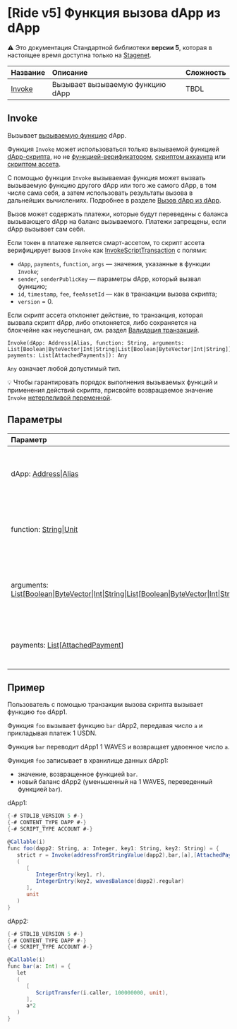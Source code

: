 # [Ride v5] Функция вызова dApp из dApp

:warning: Это документация Стандартной библиотеки **версии 5**, которая в настоящее время доступна только на [Stagenet](/ru/blockchain/blockchain-network/).

| Название | Описание | Сложность |
| :--- | :--- | :--- |
| [Invoke](#invoke) | Вызывает вызываемую функцию dApp | TBDL |

## Invoke

Вызывает [вызываемую функцию](/en/ride/v5/functions/callable-function) dApp.

Функция `Invoke` может использоваться только вызываемой функцией [dApp-скрипта](/ru/ride/script/script-types/dapp-script), но не [функцией-верификатором](/ru/ride/functions/verifier-function), [скриптом аккаунта](/ru/ride/script/script-types/account-script) или [скриптом ассета](/ru/ride/script/script-types/asset-script).

С помощью функции `Invoke` вызываемая функция может вызвать вызываемую функцию другого dApp или того же самого dApp, в том числе сама себя, а затем использовать результаты вызова в дальнейших вычислениях. Подробнее в разделе [Вызов dApp из dApp](/ru/ride/advanced/dapp-to-dapp).

Вызов может содержать платежи, которые будут переведены с баланса вызывающего dApp на баланс вызываемого. Платежи запрещены, если dApp вызывает сам себя.

Если токен в платеже является смарт-ассетом, то скрипт ассета верифицирует вызов `Invoke` как [InvokeScriptTransaction](/ru/ride/v5/structures/transaction-structures/invoke-script-transaction) с полями:
* `dApp`, `payments`, `function`, `args` — значения, указанные в функции `Invoke`;
* `sender`, `senderPublicKey` — параметры dApp, который вызвал функцию;
* `id`, `timestamp`, `fee`, `feeAssetId` — как в транзакции вызова скрипта;
* `version` = 0.

Если скрипт ассета отклоняет действие, то транзакция, которая вызвала скрипт dApp, либо отклоняется, либо сохраняется на блокчейне как неуспешная, см. раздел [Валидация транзакций](/ru/blockchain/transaction/transaction-validation).

```ride
Invoke(dApp: Address|Alias, function: String, arguments: List[Boolean|ByteVector|Int|String|List[Boolean|ByteVector|Int|String]], payments: List[AttachedPayments]): Any
```

`Any` означает любой допустимый тип.

:bulb: Чтобы гарантировать порядок выполнения вызываемых функций и применения действий скрипта, присвойте возвращаемое значение `Invoke` [ нетерпеливой переменной](/ru/ride/v5/variables/).

## Параметры

| Параметр | Описание |
| :--- | :--- |
| dApp: [Address](/ru/ride/v5/structures/common-structures/address)&#124;[Alias](/ru/ride/v5/structures/common-structures/alias) | [Адрес](/ru/blockchain/account/address) или [псевдоним](/ru/blockchain/account/alias) dApp, функция которого вызывается |
| function: [String](/ru/ride/v5/data-types/string)&#124;[Unit](/ru/ride/v5/data-types/unit) | Имя вызываемой функции. `unit` — вызов функции по умолчанию |
| arguments: [List](/ru/ride/v5/data-types/list)[[Boolean](/ru/ride/v5/data-types/boolean)&#124;[ByteVector](/ru/ride/v5/data-types/byte-vector)&#124;[Int](/ru/ride/v5/data-types/int)&#124;[String](/ru/ride/v5/data-types/string)&#124;[List](/ru/ride/v5/data-types/list)[[Boolean](/ru/ride/v5/data-types/boolean)&#124;[ByteVector](/ru/ride/v5/data-types/byte-vector)&#124;[Int](/ru/ride/v5/data-types/int)&#124;[String](/ru/ride/v5/data-types/string)]]&#124;[Unit](/ru/ride/v5/data-types/unit) | Параметры вызываемой функции. `unit` в случае вызова функции по умолчанию |
| payments: [List](/ru/ride/v5/data-types/list)[[AttachedPayment](/ru/ride/v5/structures/common-structures/attached-payment)] | Платежи в пользу вызываемого dApp, не более 10 |

## Пример

Пользователь с помощью транзакции вызова скрипта вызывает функцию `foo` dApp1.

Функция `foo` вызывает функцию `bar` dApp2, передавая число `a` и прикладывая платеж 1 USDN.

Функция `bar` переводит dApp1 1 WAVES и возвращает удвоенное число `a`.

Функция `foo` записывает в хранилище данных dApp1:
* значение, возвращенное функцией `bar`.
* новый баланс dApp2 (уменьшенный на 1 WAVES, переведенный функцией `bar`).

dApp1:

```scala
{-# STDLIB_VERSION 5 #-}
{-# CONTENT_TYPE DAPP #-}
{-# SCRIPT_TYPE ACCOUNT #-}

@Callable(i)
func foo(dapp2: String, a: Integer, key1: String, key2: String) = {
   strict r = Invoke(addressFromStringValue(dapp2),bar,[a],[AttachedPayment(base58'DG2xFkPdDwKUoBkzGAhQtLpSGzfXLiCYPEzeKH2Ad24p',1000000)])
   (
      [
         IntegerEntry(key1, r),
         IntegerEntry(key2, wavesBalance(dapp2).regular)
      ],
      unit
   )
}
```

dApp2:

```scala
{-# STDLIB_VERSION 5 #-}
{-# CONTENT_TYPE DAPP #-}
{-# SCRIPT_TYPE ACCOUNT #-}

@Callable(i)
func bar(a: Int) = {
   let 
   (
      [
         ScriptTransfer(i.caller, 100000000, unit),
      ],
      a*2
   )
}
```

